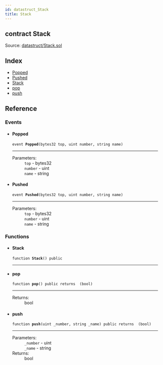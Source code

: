 ```yaml
---
id: datastruct_Stack
title: Stack
---
```


<div class="contract-doc"><div class="contract"><h2 class="contract-header"><span class="contract-kind">contract</span> Stack</h2><div class="source">Source: <a href="https://github.com/FriendlyUser/solidity-smart-contracts//blob/v0.1.0/contracts/datastruct/Stack.sol" target="_blank">datastruct/Stack.sol</a></div></div><div class="index"><h2>Index</h2><ul><li><a href="datastruct_Stack.html#Popped">Popped</a></li><li><a href="datastruct_Stack.html#Pushed">Pushed</a></li><li><a href="datastruct_Stack.html#Stack">Stack</a></li><li><a href="datastruct_Stack.html#pop">pop</a></li><li><a href="datastruct_Stack.html#push">push</a></li></ul></div><div class="reference"><h2>Reference</h2><div class="events"><h3>Events</h3><ul><li><div class="item event"><span id="Popped" class="anchor-marker"></span><h4 class="name">Popped</h4><div class="body"><code class="signature">event <strong>Popped</strong><span>(bytes32 top, uint number, string name) </span></code><hr/><dl><dt><span class="label-parameters">Parameters:</span></dt><dd><div><code>top</code> - bytes32</div><div><code>number</code> - uint</div><div><code>name</code> - string</div></dd></dl></div></div></li><li><div class="item event"><span id="Pushed" class="anchor-marker"></span><h4 class="name">Pushed</h4><div class="body"><code class="signature">event <strong>Pushed</strong><span>(bytes32 top, uint number, string name) </span></code><hr/><dl><dt><span class="label-parameters">Parameters:</span></dt><dd><div><code>top</code> - bytes32</div><div><code>number</code> - uint</div><div><code>name</code> - string</div></dd></dl></div></div></li></ul></div><div class="functions"><h3>Functions</h3><ul><li><div class="item function"><span id="Stack" class="anchor-marker"></span><h4 class="name">Stack</h4><div class="body"><code class="signature">function <strong>Stack</strong><span>() </span><span>public </span></code><hr/></div></div></li><li><div class="item function"><span id="pop" class="anchor-marker"></span><h4 class="name">pop</h4><div class="body"><code class="signature">function <strong>pop</strong><span>() </span><span>public </span><span>returns  (bool) </span></code><hr/><dl><dt><span class="label-return">Returns:</span></dt><dd>bool</dd></dl></div></div></li><li><div class="item function"><span id="push" class="anchor-marker"></span><h4 class="name">push</h4><div class="body"><code class="signature">function <strong>push</strong><span>(uint _number, string _name) </span><span>public </span><span>returns  (bool) </span></code><hr/><dl><dt><span class="label-parameters">Parameters:</span></dt><dd><div><code>_number</code> - uint</div><div><code>_name</code> - string</div></dd><dt><span class="label-return">Returns:</span></dt><dd>bool</dd></dl></div></div></li></ul></div></div></div>
